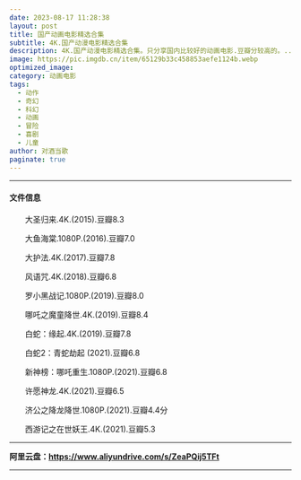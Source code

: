 ```yaml
---
date: 2023-08-17 11:28:38
layout: post
title: 国产动画电影精选合集
subtitle: 4K.国产动漫电影精选合集
description: 4K.国产动漫电影精选合集。只分享国内比较好的动画电影.豆瓣分较高的。...  
image: https://pic.imgdb.cn/item/65129b33c458853aefe1124b.webp
optimized_image: 
category: 动画电影
tags:
  - 动作
  - 奇幻
  - 科幻
  - 动画
  - 冒险
  - 喜剧
  - 儿童
author: 对酒当歌
paginate: true
---
```


---

#### 文件信息

　　大圣归来.4K.(2015).豆瓣8.3

　　大鱼海棠.1080P.(2016).豆瓣7.0

　　大护法.4K.(2017).豆瓣7.8

　　风语咒.4K.(2018).豆瓣6.8

　　罗小黑战记.1080P.(2019).豆瓣8.0

　　哪吒之魔童降世.4K.(2019).豆瓣8.4

　　白蛇：缘起.4K.(2019).豆瓣7.8

　　白蛇2：青蛇劫起 (2021).豆瓣6.8

　　新神榜：哪吒重生.1080P.(2021).豆瓣6.8

　　许愿神龙.4K.(2021).豆瓣6.5

　　济公之降龙降世.1080P.(2021).豆瓣4.4分

　　西游记之在世妖王.4K.(2021).豆瓣5.3  

---

**阿里云盘：<https://www.aliyundrive.com/s/ZeaPQij5TFt>**

---
